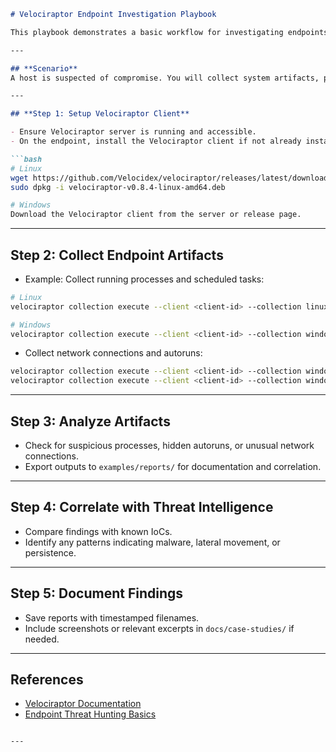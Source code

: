 ````markdown
# Velociraptor Endpoint Investigation Playbook

This playbook demonstrates a basic workflow for investigating endpoints using Velociraptor.

---

## **Scenario**
A host is suspected of compromise. You will collect system artifacts, processes, and network information from the endpoint for analysis.

---

## **Step 1: Setup Velociraptor Client**

- Ensure Velociraptor server is running and accessible.
- On the endpoint, install the Velociraptor client if not already installed:

```bash
# Linux
wget https://github.com/Velocidex/velociraptor/releases/latest/download/velociraptor-v0.8.4-linux-amd64.deb
sudo dpkg -i velociraptor-v0.8.4-linux-amd64.deb

# Windows
Download the Velociraptor client from the server or release page.
````

---

## **Step 2: Collect Endpoint Artifacts**

* Example: Collect running processes and scheduled tasks:

```bash
# Linux
velociraptor collection execute --client <client-id> --collection linux.system.processes

# Windows
velociraptor collection execute --client <client-id> --collection windows.system.processes
```

* Collect network connections and autoruns:

```bash
velociraptor collection execute --client <client-id> --collection windows.system.network
velociraptor collection execute --client <client-id> --collection windows.system.autoruns
```

---

## **Step 3: Analyze Artifacts**

* Check for suspicious processes, hidden autoruns, or unusual network connections.
* Export outputs to `examples/reports/` for documentation and correlation.

---

## **Step 4: Correlate with Threat Intelligence**

* Compare findings with known IoCs.
* Identify any patterns indicating malware, lateral movement, or persistence.

---

## **Step 5: Document Findings**

* Save reports with timestamped filenames.
* Include screenshots or relevant excerpts in `docs/case-studies/` if needed.

---

## **References**

* [Velociraptor Documentation](https://docs.velociraptor.app/)
* [Endpoint Threat Hunting Basics](https://www.sans.org/white-papers/403/)

```

---

```
